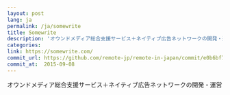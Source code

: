 ```yaml
---
layout: post
lang: ja
permalink: /ja/somewrite
title: Somewrite
description: 'オウンドメディア総合支援サービス＋ネイティブ広告ネットワークの開発・運営'
categories: 
link: https://somewrite.com/
commit_url: https://github.com/remote-jp/remote-in-japan/commit/e0b6bf7086877ca219bab94e5e4fa86851570085
commit_at:  2015-09-08
---
```


<p>オウンドメディア総合支援サービス＋ネイティブ広告ネットワークの開発・運営</p>
